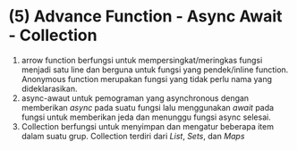 # (5) Advance Function - Async Await - Collection

1. arrow function berfungsi untuk mempersingkat/meringkas fungsi menjadi satu line dan berguna untuk fungsi yang pendek/inline function. Anonymous function merupakan fungsi yang tidak perlu nama yang dideklarasikan.
2. async-awaut untuk pemograman yang asynchronous dengan memberikan *async* pada suatu fungsi lalu menggunakan *await* pada fungsi untuk memberikan jeda dan menunggu fungsi async selesai.
3. Collection berfungsi untuk menyimpan dan mengatur beberapa item dalam suatu grup. Collection terdiri dari *List*, *Sets*, dan *Maps*
